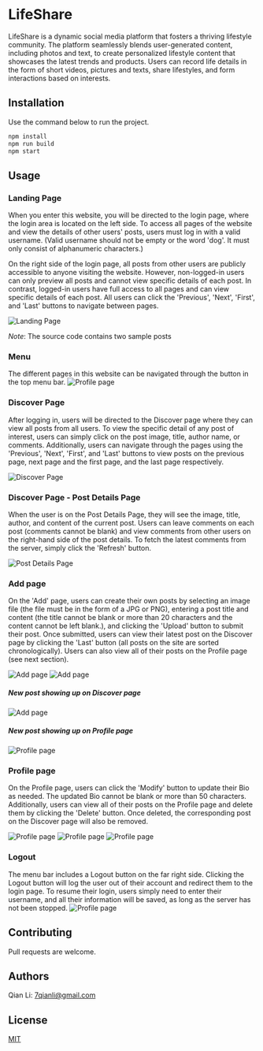 # LifeShare

LifeShare is a dynamic social media platform that fosters a thriving lifestyle community. The platform seamlessly blends user-generated content, including photos and text, to create personalized lifestyle content that showcases the latest trends and products.
Users can record life details in the form of short videos, pictures and texts, share lifestyles, and form interactions based on interests.

## Installation

Use the command below to run the project.

```bash
npm install
npm run build
npm start
```

## Usage

### Landing Page
When you enter this website, you will be directed to the login page, where the login area is located on the left side. To access all pages of the website and view the details of other users' posts, users must log in with a valid username. (Valid username should not be empty or the word 'dog'. It must only consist of alphanumeric characters.)


On the right side of the login page, all posts from other users are publicly accessible to anyone visiting the website. However, non-logged-in users can only preview all posts and cannot view specific details of each post. In contrast, logged-in users have full access to all pages and can view specific details of each post. All users can click the 'Previous', 'Next', 'First', and 'Last' buttons to navigate between pages. 

![Landing Page](screenshots/landing.png)

*Note*: The source code contains two sample posts

### Menu
The different pages in this website can be navigated through the button in the top menu bar. 
![Profile page](screenshots/menu.png)

### Discover Page
After logging in, users will be directed to the Discover page where they can view all posts from all users. To view the specific detail of any post of interest, users can simply click on the post image, title, author name, or comments. Additionally, users can navigate through the pages using the 'Previous', 'Next', 'First', and 'Last' buttons to view posts on the previous page, next page and the first page, and the last page respectively.

![Discover Page](screenshots/discover.png)

### Discover Page - Post Details Page
When the user is on the Post Details Page, they will see the image, title, author, and content of the current post. Users can leave comments on each post (comments cannot be blank) and view comments from other users on the right-hand side of the post details. To fetch the latest comments from the server, simply click the 'Refresh' button.

![Post Details Page](screenshots/details.png)

### Add page 
On the 'Add' page, users can create their own posts by selecting an image file (the file must be in the form of a JPG or PNG), entering a post title and content (the title cannot be blank or more than 20 characters and the content cannot be left blank.), and clicking the 'Upload' button to submit their post. Once submitted, users can view their latest post on the Discover page by clicking the 'Last' button (all posts on the site are sorted chronologically). Users can also view all of their posts on the Profile page (see next section).

![Add page](screenshots/add.png)
![Add page](screenshots/addspaceneedle.png)
##### New post showing up on Discover page
![Add page](screenshots/postedondiscover.png)
##### New post showing up on Profile page
![Profile page](screenshots/myposts.png)

### Profile page 
On the Profile page, users can click the 'Modify' button to update their Bio as needed. The updated Bio cannot be blank or more than 50 characters. Additionally, users can view all of their posts on the Profile page and delete them by clicking the 'Delete' button. Once deleted, the corresponding post on the Discover page will also be removed.

![Profile page](screenshots/biodefault.png)
![Profile page](screenshots/addbio.png)
![Profile page](screenshots/changebio.png)

### Logout
The menu bar includes a Logout button on the far right side. Clicking the Logout button will log the user out of their account and redirect them to the login page. To resume their login, users simply need to enter their username, and all their information will be saved, as long as the server has not been stopped.
![Profile page](screenshots/menu.png)

## Contributing

Pull requests are welcome. 

## Authors

Qian Li: 7qianli@gmail.com

## License

[MIT](https://choosealicense.com/licenses/mit/)
